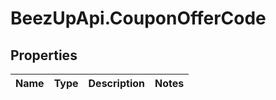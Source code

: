 # BeezUpApi.CouponOfferCode

## Properties
Name | Type | Description | Notes
------------ | ------------- | ------------- | -------------


